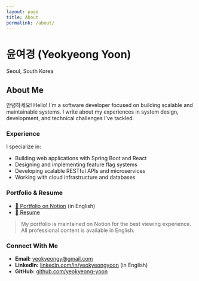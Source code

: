 ```yaml
---
layout: page
title: About
permalink: /about/
---
```


# 윤여경 (Yeokyeong Yoon)

<div class="location">Seoul, South Korea</div>

## About Me

안녕하세요! Hello! I'm a software developer focused on building scalable and maintainable systems. I write about my experiences in system design, development, and technical challenges I've tackled.

### Experience

I specialize in:

* Building web applications with Spring Boot and React
* Designing and implementing feature flag systems
* Developing scalable RESTful APIs and microservices
* Working with cloud infrastructure and databases

### Portfolio & Resume

<div class="portfolio-section">
<ul>
<li><a href="https://polished-chicken-aca.notion.site/Yeokyeong-Yoon-19a67bf8bfe280519aaaf36d8d299044" target="_blank">📌 Portfolio on Notion</a> (in English)</li>
<li><a href="https://docs.google.com/document/d/e/2PACX-1vQ89-o6Af_Pc1VAHxXySZPjQIoBZXhrqwISkzdC1gQ_ErF7smHgtld-qOSzdEfX40zHSxBC27uSvUSl/pub" target="_blank">📎 Resume</a></li>
</ul>

<blockquote>
My portfolio is maintained on Notion for the best viewing experience. All professional content is available in English.
</blockquote>
</div>

### Connect With Me

<div class="contact-links">
<ul>
<li><strong>Email:</strong> <a href="mailto:yeokyeongy@gmail.com">yeokyeongy@gmail.com</a></li>
<li><strong>LinkedIn:</strong> <a href="https://www.linkedin.com/in/yeokyeongyoon/" target="_blank">linkedin.com/in/yeokyeongyoon</a> (in English)</li>
<li><strong>GitHub:</strong> <a href="https://github.com/yeokyeong-yoon" target="_blank">github.com/yeokyeong-yoon</a></li>
</ul>
</div> 
